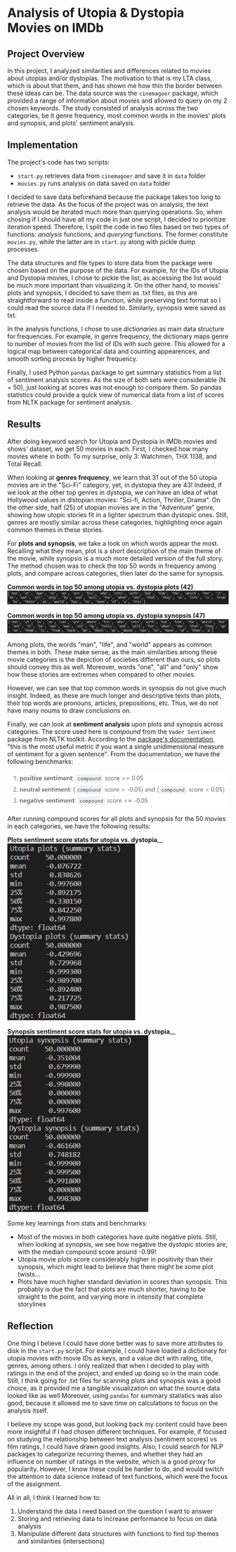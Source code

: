 # Analysis of Utopia & Dystopia Movies on IMDb

## Project Overview

In this project, I analyzed similarities and differences related to movies about utopias and/or dystopias. The motivation to that is my LTA class, which is about that them, and has shown me how thin the border between these ideas can be. The data source was the `cinemagoer` package, which provided a range of information about movies and allowed to query on my 2 chosen keywords. The study consisted of analysis across the two categories, be it genre frequency, most common words in the movies' plots and synopsis, and plots' sentiment analysis.

## Implementation

The project's code has two scripts: 
- `start.py` retrieves data from `cinemagoer` and save it in `data` folder
- `movies.py` runs analysis on data saved on `data` folder

I decided to save data beforehand because the package takes too long to retrieve the data. As the focus of the project was on analysis, the text analysis would be iterated much more than querying operations. So, when chosing if I should have all my code in just one script, I decided to prioritize iteration speed. Therefore, I split the code in two files based on two types of functions: *analysis* functions, and *querying* functions. The former constitute `movies.py`, while the latter are in `start.py` along with pickle dump processes. 

The data structures and file types to store data from the package were chosen based on the purpose of the data. For example, for the IDs of Utopia and Dystopia movies, I chose to pickle the list, as accessing the list would be much more important than visualizing it. On the other hand, to movies' plots and synopsis, I decided to save them as .txt files, as this are straightforward to read inside a function, while preserving text format so I could read the source data if I needed to. Similarly, synopsis were saved as txt.

In the analysis functions, I chose to use *dictionaries* as main data structure for frequencies. For example, in genre frequency, the dictionary maps genre to number of movies from the list of IDs with such genre. This allowed for a logical map between categorical data and counting appearences, and smooth sorting process by higher frequency.

Finally, I used Python `pandas` package to get summary statistics from a list of sentiment analysis scores. As the size of both sets were considerable (N = 50), just looking at scores was not enough to compare them. So pandas statistics could provide a quick view of numerical data from a list of scores from NLTK package for sentiment analysis.   

## Results

After doing keyword search for Utopia and Dystopia in IMDb movies and shows' dataset, we get 50 movies in each. First, I checked how many movies where in both. To my surprise, only 3: Watchmen, THX 1138, and Total Recall. 

When looking at **genres frequency**, we learn that 31 out of the 50 utopia movies are in the "Sci-Fi" category, yet, in dystopia they are 43! Indeed, if we look at the other top genres in dystopia, we can have an idea of what Hollywood values in distopian movies: "Sci-fi, Action, Thriller, Drama". On the other side, half (25) of utopian movies are in the "Adventure" genre, showing how utopic stories fit in a lighter spectrum than dystopic ones. Still, genres are mostly similar across these categories, highlighting once again common themes in these stories. 

For **plots and synopsis**, we take a look on which words appear the most. Recalling what they mean, plot is a short description of the main theme of the movie, while synopsis is a much more detailed version of the full story. The method chosen was to check the top 50 words in frequency among plots, and compare across categories, then later do the same for synopsis. 

**Common words in top 50 among utopia vs. dystopia plots (42)**
![plots_freq](images/plots_freq.jpg)

**Common words in top 50 among utopia vs. dystopia synopsis (47)**
![synopsis_freq](images/synopsis_freq.jpg)

Among plots, the words "man", "life", and "world" appears as common themes in both. These make sense, as the main similarities among these movie categories is the depiction of societies different than ours, so plots should convey this as well. Moreover, words "one", "all" and "only" show how these stories are extremes when compared to other movies. 

However, we can see that top common words in synopsis do not give much insight. Indeed, as these are much longer and descriptive texts than plots, their top words are pronouns, articles, prepositions, etc. Thus, we do not have many noums to draw conclusions on.

Finally, we can look at **sentiment analysis** upon plots and synopsis across categories. The score used here is *compound* from the `Vader Sentiment` package from NLTK toolkit. According to the [package's documentation](https://github.com/cjhutto/vaderSentiment#about-the-scoring), "this is the most useful metric if you want a single unidimensional measure of sentiment for a given sentence". From the documentation, we have the following benchmarks: 

![sentiment_benchmarks](images/sentiment_benchmarks.jpg)

After running compound scores for all plots and synopsis for the 50 movies in each categories, we have the following results:

**Plots sentiment score stats for utopia vs. dystopia**__
![plots_stats](images/plots_stats.jpg)

**Synopsis sentiment score stats for utopia vs. dystopia**__
![synopsis_stats](images/synopsis_stats.jpg)

Some key learnings from stats and benchmarks:
- Most of the movies in both categories have quite negative plots. Still, when looking at synopsis, we see how negative the dystopic stories are, with the median compound score around -0.99!
- Utopia movie plots score considerably higher in positivity than their synopsis, which might lead to believe that there might be some plot twists...
- Plots have much higher standard deviation in scores than synopsis. This probably is due the fact that plots are much shorter, having to be straight to the point, and varying more in intensity that complete storylines

## Reflection

One thing I believe I could have done better was to save more attributes to disk in the `start.py` script. For example, I could have loaded a dictionary for utopia movies with movie IDs as keys, and a value dict with rating, title, genres, among others. I only realized that when I decided to play with ratings in the end of the project, and ended up doing so in the main code. Still, I think going for .txt files for scanning plots and synopsis was a good choice, as it provided me a tangible visualization on what the source data looked like as well Moreover, using `pandas` for summary statistics was also good, because it allowed me to save time on calculations to focus on the analysis itself. 

I believe my scope was good, but looking back my content could have been more insightful if I had chosen different techniques. For example, if focused on studying the relationship between text analysis (sentiment scores) vs film ratings, I could have drawn good insights. Also, I could search for NLP packages to categorize recurring themes, and whether they had an influence on number of ratings in the website, which is a good proxy for popularity. However, I know these could be harder to do, and would switch the attention to data science instead of text functions, which were the focus of the assignment.

All in all, I think I learned how to:
1. Understand the data I need based on the question I want to answer
2. Storing and retrieving data to increase performance to focus on data analysis
3. Manipulate different data structures with functions to find top themes and similarities (intersections)